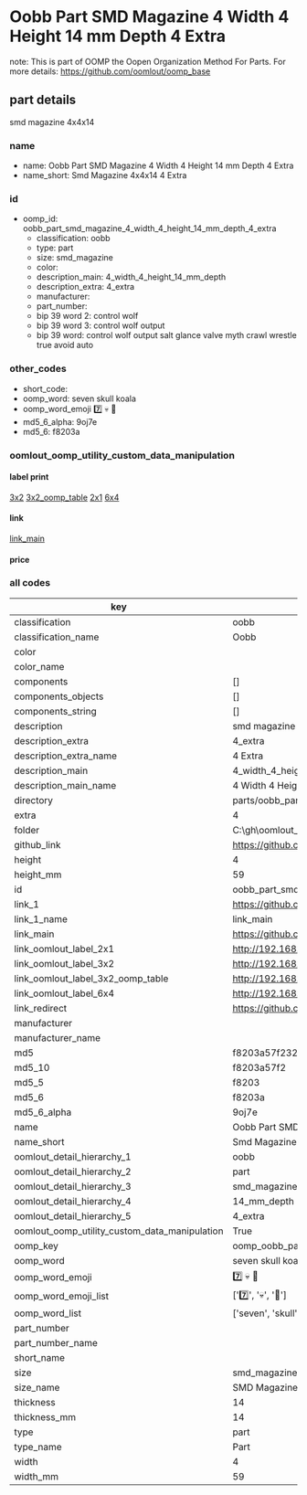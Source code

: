 # Oobb Part SMD Magazine 4 Width 4 Height 14 mm Depth 4 Extra  

note: This is part of OOMP the Oopen Organization Method For Parts. For more details: https://github.com/oomlout/oomp_base

##  part details
  



smd magazine 4x4x14



### name
* name: Oobb Part SMD Magazine 4 Width 4 Height 14 mm Depth 4 Extra
* name_short: Smd Magazine 4x4x14 4 Extra
### id
* oomp_id: oobb_part_smd_magazine_4_width_4_height_14_mm_depth_4_extra
  * classification: oobb
  * type: part
  * size: smd_magazine
  * color: 
  * description_main: 4_width_4_height_14_mm_depth
  * description_extra: 4_extra
  * manufacturer: 
  * part_number: 
  * bip 39 word 2: control wolf
  * bip 39 word 3: control wolf output
  * bip 39 word: control wolf output salt glance valve myth crawl wrestle true avoid auto

### other_codes
* short_code: 
* oomp_word: seven skull koala
* oomp_word_emoji :seven: :skull: :koala:
* md5_6_alpha: 9oj7e
* md5_6: f8203a






### oomlout_oomp_utility_custom_data_manipulation
#### label print
[3x2](http://192.168.1.245:1112/?label=oomp%209oj7e)
[3x2_oomp_table](http://192.168.1.108:1112/?label=oomp%209oj7e)
[2x1](http://192.168.1.242:1112/?label=oomp%209oj7e)
[6x4](http://192.168.1.55:1112/?label=oomp%209oj7e)    

#### link

[link_main](https://github.com/oomlout/oomlout_oobb_version_4_generated_parts/tree/main/navigation_oomp/oobb/part/smd_magazine/4_width_4_height_14_mm_depth/4_extra/part)                              

#### price







### all codes 
| key | value |  
| --- | --- |  
| classification | oobb |  
| classification_name | Oobb |  
| color |  |  
| color_name |  |  
| components | [] |  
| components_objects | [] |  
| components_string | [] |  
| description | smd magazine 4x4x14 |  
| description_extra | 4_extra |  
| description_extra_name | 4 Extra |  
| description_main | 4_width_4_height_14_mm_depth |  
| description_main_name | 4 Width 4 Height 14 mm Depth |  
| directory | parts/oobb_part_smd_magazine_4_width_4_height_14_mm_depth_4_extra |  
| extra | 4 |  
| folder | C:\gh\oomlout_oobb_version_4_generated_parts\parts\oobb_part_smd_magazine_4_width_4_height_14_mm_depth_4_extra |  
| github_link | https://github.com/oomlout/oomlout_oomp_part_src/tree/main/parts/oobb_part_smd_magazine_4_width_4_height_14_mm_depth_4_extra |  
| height | 4 |  
| height_mm | 59 |  
| id | oobb_part_smd_magazine_4_width_4_height_14_mm_depth_4_extra |  
| link_1 | https://github.com/oomlout/oomlout_oobb_version_4_generated_parts/tree/main/navigation_oomp/oobb/part/smd_magazine/4_width_4_height_14_mm_depth/4_extra/part |  
| link_1_name | link_main |  
| link_main | https://github.com/oomlout/oomlout_oobb_version_4_generated_parts/tree/main/navigation_oomp/oobb/part/smd_magazine/4_width_4_height_14_mm_depth/4_extra/part |  
| link_oomlout_label_2x1 | http://192.168.1.242:1112/?label=oomp%209oj7e |  
| link_oomlout_label_3x2 | http://192.168.1.245:1112/?label=oomp%209oj7e |  
| link_oomlout_label_3x2_oomp_table | http://192.168.1.108:1112/?label=oomp%209oj7e |  
| link_oomlout_label_6x4 | http://192.168.1.55:1112/?label=oomp%209oj7e |  
| link_redirect | https://github.com/oomlout/oomlout_oobb_version_4_generated_parts/tree/main/parts/oobb_smd_magazine_04_04_14_nm_12_mm_tape_width_4_mm_tape_thickness_ex_4 |  
| manufacturer |  |  
| manufacturer_name |  |  
| md5 | f8203a57f232b253c4315beb3aff317b |  
| md5_10 | f8203a57f2 |  
| md5_5 | f8203 |  
| md5_6 | f8203a |  
| md5_6_alpha | 9oj7e |  
| name | Oobb Part SMD Magazine 4 Width 4 Height 14 mm Depth 4 Extra |  
| name_short | Smd Magazine 4x4x14 4 Extra |  
| oomlout_detail_hierarchy_1 | oobb |  
| oomlout_detail_hierarchy_2 | part |  
| oomlout_detail_hierarchy_3 | smd_magazine |  
| oomlout_detail_hierarchy_4 | 14_mm_depth |  
| oomlout_detail_hierarchy_5 | 4_extra |  
| oomlout_oomp_utility_custom_data_manipulation | True |  
| oomp_key | oomp_oobb_part_smd_magazine_4_width_4_height_14_mm_depth_4_extra |  
| oomp_word | seven skull koala |  
| oomp_word_emoji | :seven: :skull: :koala: |  
| oomp_word_emoji_list | [':seven:', ':skull:', ':koala:'] |  
| oomp_word_list | ['seven', 'skull', 'koala'] |  
| part_number |  |  
| part_number_name |  |  
| short_name |  |  
| size | smd_magazine |  
| size_name | SMD Magazine |  
| thickness | 14 |  
| thickness_mm | 14 |  
| type | part |  
| type_name | Part |  
| width | 4 |  
| width_mm | 59 |  
